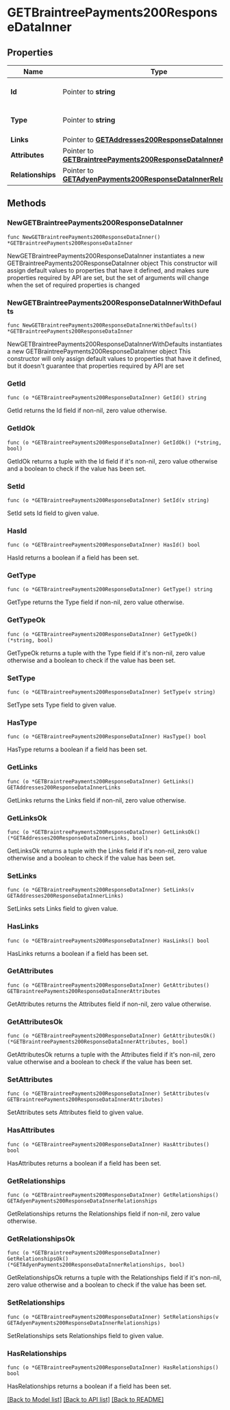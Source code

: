 # GETBraintreePayments200ResponseDataInner

## Properties

Name | Type | Description | Notes
------------ | ------------- | ------------- | -------------
**Id** | Pointer to **string** | The resource&#39;s id | [optional] 
**Type** | Pointer to **string** | The resource&#39;s type | [optional] 
**Links** | Pointer to [**GETAddresses200ResponseDataInnerLinks**](GETAddresses200ResponseDataInnerLinks.md) |  | [optional] 
**Attributes** | Pointer to [**GETBraintreePayments200ResponseDataInnerAttributes**](GETBraintreePayments200ResponseDataInnerAttributes.md) |  | [optional] 
**Relationships** | Pointer to [**GETAdyenPayments200ResponseDataInnerRelationships**](GETAdyenPayments200ResponseDataInnerRelationships.md) |  | [optional] 

## Methods

### NewGETBraintreePayments200ResponseDataInner

`func NewGETBraintreePayments200ResponseDataInner() *GETBraintreePayments200ResponseDataInner`

NewGETBraintreePayments200ResponseDataInner instantiates a new GETBraintreePayments200ResponseDataInner object
This constructor will assign default values to properties that have it defined,
and makes sure properties required by API are set, but the set of arguments
will change when the set of required properties is changed

### NewGETBraintreePayments200ResponseDataInnerWithDefaults

`func NewGETBraintreePayments200ResponseDataInnerWithDefaults() *GETBraintreePayments200ResponseDataInner`

NewGETBraintreePayments200ResponseDataInnerWithDefaults instantiates a new GETBraintreePayments200ResponseDataInner object
This constructor will only assign default values to properties that have it defined,
but it doesn't guarantee that properties required by API are set

### GetId

`func (o *GETBraintreePayments200ResponseDataInner) GetId() string`

GetId returns the Id field if non-nil, zero value otherwise.

### GetIdOk

`func (o *GETBraintreePayments200ResponseDataInner) GetIdOk() (*string, bool)`

GetIdOk returns a tuple with the Id field if it's non-nil, zero value otherwise
and a boolean to check if the value has been set.

### SetId

`func (o *GETBraintreePayments200ResponseDataInner) SetId(v string)`

SetId sets Id field to given value.

### HasId

`func (o *GETBraintreePayments200ResponseDataInner) HasId() bool`

HasId returns a boolean if a field has been set.

### GetType

`func (o *GETBraintreePayments200ResponseDataInner) GetType() string`

GetType returns the Type field if non-nil, zero value otherwise.

### GetTypeOk

`func (o *GETBraintreePayments200ResponseDataInner) GetTypeOk() (*string, bool)`

GetTypeOk returns a tuple with the Type field if it's non-nil, zero value otherwise
and a boolean to check if the value has been set.

### SetType

`func (o *GETBraintreePayments200ResponseDataInner) SetType(v string)`

SetType sets Type field to given value.

### HasType

`func (o *GETBraintreePayments200ResponseDataInner) HasType() bool`

HasType returns a boolean if a field has been set.

### GetLinks

`func (o *GETBraintreePayments200ResponseDataInner) GetLinks() GETAddresses200ResponseDataInnerLinks`

GetLinks returns the Links field if non-nil, zero value otherwise.

### GetLinksOk

`func (o *GETBraintreePayments200ResponseDataInner) GetLinksOk() (*GETAddresses200ResponseDataInnerLinks, bool)`

GetLinksOk returns a tuple with the Links field if it's non-nil, zero value otherwise
and a boolean to check if the value has been set.

### SetLinks

`func (o *GETBraintreePayments200ResponseDataInner) SetLinks(v GETAddresses200ResponseDataInnerLinks)`

SetLinks sets Links field to given value.

### HasLinks

`func (o *GETBraintreePayments200ResponseDataInner) HasLinks() bool`

HasLinks returns a boolean if a field has been set.

### GetAttributes

`func (o *GETBraintreePayments200ResponseDataInner) GetAttributes() GETBraintreePayments200ResponseDataInnerAttributes`

GetAttributes returns the Attributes field if non-nil, zero value otherwise.

### GetAttributesOk

`func (o *GETBraintreePayments200ResponseDataInner) GetAttributesOk() (*GETBraintreePayments200ResponseDataInnerAttributes, bool)`

GetAttributesOk returns a tuple with the Attributes field if it's non-nil, zero value otherwise
and a boolean to check if the value has been set.

### SetAttributes

`func (o *GETBraintreePayments200ResponseDataInner) SetAttributes(v GETBraintreePayments200ResponseDataInnerAttributes)`

SetAttributes sets Attributes field to given value.

### HasAttributes

`func (o *GETBraintreePayments200ResponseDataInner) HasAttributes() bool`

HasAttributes returns a boolean if a field has been set.

### GetRelationships

`func (o *GETBraintreePayments200ResponseDataInner) GetRelationships() GETAdyenPayments200ResponseDataInnerRelationships`

GetRelationships returns the Relationships field if non-nil, zero value otherwise.

### GetRelationshipsOk

`func (o *GETBraintreePayments200ResponseDataInner) GetRelationshipsOk() (*GETAdyenPayments200ResponseDataInnerRelationships, bool)`

GetRelationshipsOk returns a tuple with the Relationships field if it's non-nil, zero value otherwise
and a boolean to check if the value has been set.

### SetRelationships

`func (o *GETBraintreePayments200ResponseDataInner) SetRelationships(v GETAdyenPayments200ResponseDataInnerRelationships)`

SetRelationships sets Relationships field to given value.

### HasRelationships

`func (o *GETBraintreePayments200ResponseDataInner) HasRelationships() bool`

HasRelationships returns a boolean if a field has been set.


[[Back to Model list]](../README.md#documentation-for-models) [[Back to API list]](../README.md#documentation-for-api-endpoints) [[Back to README]](../README.md)


